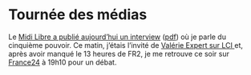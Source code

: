 # Tournée des médias

Le [Midi Libre a publié aujourd’hui un interview](http://www.midilibre.com/actuv2/article.php?num=1171825381&herault) ([pdf](https://tcrouzet.com/images_tc/midilibre.pdf)) où je parle du cinquième pouvoir. Ce matin, j’étais l’invité de [Valérie Expert sur LCI ](http://blog-on-en-parle.lci.fr/)et, après avoir manqué le 13 heures de FR2, je me retrouve ce soir sur [France24](http://www.france24.com/) à 19h10 pour un débat.